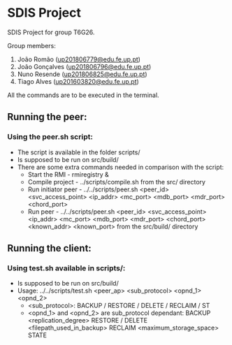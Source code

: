 # SDIS Project

SDIS Project for group T6G26.

Group members:

1. João Romão (up201806779@edu.fe.up.pt)
2. João Gonçalves (up201806796@edu.fe.up.pt)
3. Nuno Resende (up201806825@edu.fe.up.pt)
4. Tiago Alves (up201603820@edu.fe.up.pt)

All the commands are to be executed in the terminal.

## Running the peer:

### Using the peer.sh script:
- The script is available in the folder scripts/
- Is supposed to be run on src/build/
- There are some extra commands needed in comparison with the script:
    - Start the RMI - rmiregistry &
    - Compile project - ../scripts/compile.sh from the src/ directory
    - Run initiator peer - ../../scripts/peer.sh <version> <peer_id> <svc_access_point> <ip_addr> <mc_port> <mdb_port> <mdr_port> <chord_port>
    - Run peer - ../../scripts/peer.sh <version> <peer_id> <svc_access_point> <ip_addr> <mc_port> <mdb_port> <mdr_port> <chord_port> <known_addr> <known_port>
      from the src/build/ directory

## Running the client:

### Using test.sh available in scripts/:
- Is supposed to be run on src/build/
- Usage: ../../scripts/test.sh <peer_ap> <sub_protocol> <opnd_1> <opnd_2>
    - <sub_protocol>: BACKUP / RESTORE / DELETE / RECLAIM / ST
    - <opnd_1> and <opnd_2> are sub_protocol dependant:
      BACKUP <filepath> <replication_degree>
      RESTORE / DELETE <filepath_used_in_backup>
      RECLAIM <maximum_storage_space>
      STATE


















